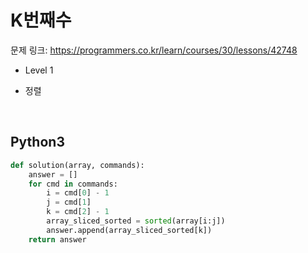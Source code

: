 # K번째수

문제 링크: <https://programmers.co.kr/learn/courses/30/lessons/42748>  

- Level 1

- 정렬

<br>

## Python3

```python
def solution(array, commands):
    answer = []
    for cmd in commands:
        i = cmd[0] - 1
        j = cmd[1]
        k = cmd[2] - 1
        array_sliced_sorted = sorted(array[i:j])
        answer.append(array_sliced_sorted[k])
    return answer
```
